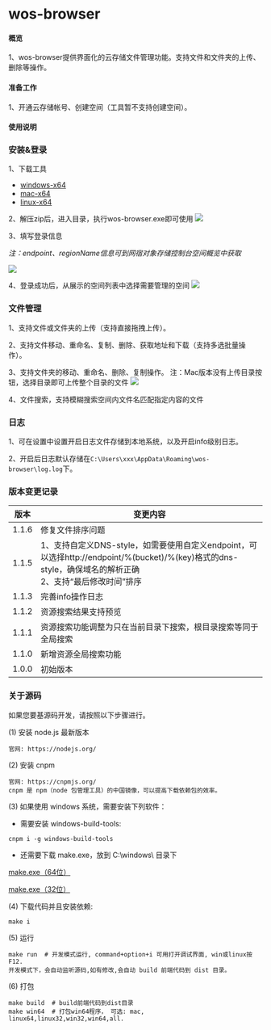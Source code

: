 # wos-browser

#### 概览
1、wos-browser提供界面化的云存储文件管理功能。支持文件和文件夹的上传、删除等操作。

#### 准备工作
1、开通云存储帐号、创建空间（工具暂不支持创建空间）。

#### 使用说明
### 安装&登录
1、下载工具
* [windows-x64](https://s3-cn-east-5.wcsapi.com/doc-pics/tool/wos-browser-1.1.6-win32-x64.zip)
* [mac-x64](https://s3-cn-east-5.wcsapi.com/doc-pics/tool/wos-browser-1.1.6-darwin-x64.zip)
* [linux-x64](https://s3-cn-east-5.wcsapi.com/doc-pics/tool/wos-browser-1.1.2-linux-x64.zip)

2、解压zip后，进入目录，执行wos-browser.exe即可使用
![](https://s3-cn-east-5.wcsapi.com/doc-pics/guide-wos-browser-pics/1.png)  

3、填写登录信息

*注：endpoint、regionName信息可到网宿对象存储控制台空间概览中获取*

![](https://s3-cn-east-5.wcsapi.com/doc-pics/guide-wos-browser-pics/22.png)  

4、登录成功后，从展示的空间列表中选择需要管理的空间
![](https://s3-cn-east-5.wcsapi.com/doc-pics/guide-wos-browser-pics/3.png)  


### 文件管理
1、支持文件或文件夹的上传（支持直接拖拽上传）。

2、支持文件移动、重命名、复制、删除、获取地址和下载（支持多选批量操作）。

3、支持文件夹的移动、重命名、删除、复制操作。
注：Mac版本没有上传目录按钮，选择目录即可上传整个目录的文件
![](https://s3-cn-east-5.wcsapi.com/doc-pics/guide-wos-browser-pics/4.png)  

4、文件搜索，支持模糊搜索空间内文件名匹配指定内容的文件

### 日志
1、可在设置中设置开启日志文件存储到本地系统，以及开启info级别日志。

2、开启后日志默认存储在`C:\Users\xxx\AppData\Roaming\wos-browser\log.log`下。

### 版本变更记录
|  版本   | 变更内容  |
|  ----  | ----  |
| 1.1.6 | 修复文件排序问题 |
| 1.1.5 | 1、支持自定义DNS-style，如需要使用自定义endpoint，可以选择http://endpoint/%(bucket)/%(key)格式的dns-style，确保域名的解析正确 <br>2、支持“最后修改时间”排序|
| 1.1.3 | 完善info操作日志|
| 1.1.2 | 资源搜索结果支持预览|
| 1.1.1 | 资源搜索功能调整为只在当前目录下搜索，根目录搜索等同于全局搜索|
| 1.1.0 | 新增资源全局搜索功能|
| 1.0.0 | 初始版本|

### 关于源码
如果您要基源码开发，请按照以下步骤进行。

(1) 安装 node.js 最新版本
```
官网: https://nodejs.org/
```

(2) 安装 cnpm
```
官网: https://cnpmjs.org/
cnpm 是 npm（node 包管理工具）的中国镜像，可以提高下载依赖包的效率。
```

(3) 如果使用 windows 系统，需要安装下列软件：
* 需要安装 windows-build-tools:
```
cnpm i -g windows-build-tools
```
* 还需要下载 make.exe，放到 C:\windows\ 目录下

[make.exe（64位）](https://s3-cn-east-5.wcsapi.com/doc-pics/tool/make-x64.zip)

[make.exe（32位）](https://s3-cn-east-5.wcsapi.com/doc-pics/tool/make-x32.zip)

(4) 下载代码并且安装依赖:
```
make i
```
(5) 运行
```
make run  # 开发模式运行, command+option+i 可用打开调试界面, win或linux按 F12.
开发模式下，会自动监听源码,如有修改,会自动 build 前端代码到 dist 目录。
```

(6) 打包
```
make build  # build前端代码到dist目录
make win64  # 打包win64程序， 可选: mac, linux64,linux32,win32,win64,all.
```
